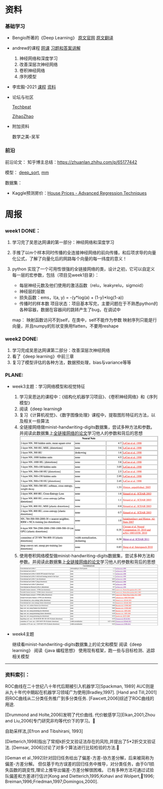 # 资料
### 基础学习
+ Bengio所著的《Deep Learning》
[原文官网](https://www.deeplearningbook.org/)
[原文翻译](https://github.com/exacity/deeplearningbook-chinese)
		
+ andrew的课程 
[网课](https://mooc.study.163.com/university/deeplearning_ai#/c)
[习题和答案讲解](https://blog.csdn.net/weixin_36815313/article/details/105728919)
	1. 神经网络和深度学习
	2. 改善深层次神经网络
	3. 卷积神经网络
	4. 序列模型
	
	

+ 李宏毅-2021 
[课程](https://speech.ee.ntu.edu.tw/~hylee/ml/2021-spring.html)
[资料](https://app6ca5octe2206.pc.xiaoe-tech.com/detail/p_6049e1c6e4b05a6195befd56/6)
	

+ 论坛与社区

	[Techbeat](https://www.techbeat.net/)
	
	[ZihaoZhao](https://www.zhihu.com/column/c_1102212337087401984)

+ 附加资料

	数学之美-吴军


### 前沿
前沿论文：
	知乎博主总结：https://zhuanlan.zhihu.com/p/65177442

模型：
[deep_sort](https://github.com/ZQPei/deep_sort_pytorch), 
[mm](https://github.com/open-mmlab/mmtracking)

数据集：
+ Kaggle预测房价：[House Prices - Advanced Regression Techniques](https://www.kaggle.com/c/house-prices-advanced-regression-techniques)




    
    
    
    
    
# 周报
### week1 DONE：

1. 学习完了吴恩达网课的第一部分：神经网络和深度学习
2. 手推了以m个样本同时传播的全连接神经网络的前向传播，和后项求导的向量化公式，了解了向量化后的网路每个向量的每一纬度的意义！
3. python 实现了一个可用性很强的全链接网络的类，设计之初，它可以自定义每一层的宏参数，包括（项目见week1目录）：
    + 每层神经元数及他们使用的激活函数（relu，leakyrelu，sigmoid）
    + 神经层的层数
    + 损失函数：ems，l(a, y) = -(y*log(a) + (1-y)*log(1-a))
    + 传播时的样本数
    项目状态：项目基本写完，主要问题在于不熟悉python的各种容器，数据在容器间的跳转产生了bug，在调试中
    
    map：
    映射函数访问不到self，在类中，self不能作为参数
    映射序列只能是行向量，并且numpy的形状变换用flatten，不要用reshape    

### week2 DONE:
1. 学习完成吴恩达网课第二部分：改善深层次神经网络
2. 看了《deep learning》中前三章
3. 复习了模型评估的各种方法，数据预处理，bias与variance等等

### PLANE:    
+ week3主题：学习网络模型和视觉特征
    1. 学习吴恩达的课程中：《结构化机器学习项目》、《卷积神经网络》和《序列模型》
    2. 阅读《deep learning》
    2. 复习《计算机视觉》、《数字图像处理》课程中，提取图形特征的方法，以及相关一些算法
    3. 全链接网络做minist-handwriting-digits数据集，尝试多种方法和参数。并阅读此数据集上[全链接网络的论文](http://yann.lecun.com/exdb/mnist/)学习他人的参数和背后的思想
    ![](./md_img/minist-nn-paper.png)
    4. 使用卷积网络模型做minist-handwriting-digits数据集，尝试多种方法和参数。并阅读此数据集上[全链接网络的论文](http://yann.lecun.com/exdb/mnist/)学习他人的参数和背后的思想
    ![](./md_img/minist_convolutional_nets.png)
    
+ week4主题

    继续看minist-handwriting-digits数据集上的论文和模型
    阅读《deep learning》
    阅读《java 编程思想》
    使用现有框架，跑一些与目标检测、追踪相关模型







----------------------------------------------------------------------------------------
### 资料索引：
ROC曲线在二十世纪八十年代后期被引入机器学习[Spackman, 1989]
AUC则是从九十年代中期起在机器学习领域广为使用[Bradley,1997].
[Hand and Till,2001]将ROC曲线从二分类任务推广到多分类任务.
[Fawcett,2006]综述了ROC曲线的用途.

[Drummond and Holte,2006]发明了代价曲线.
代价敏感学习[Elkan,2001;Zhou and Liu,2006]专门研究非均等代价下的学习。

自助采样法,[Efron and Tibshirani, 1993]

[Dietterich,1998]指出了常规k折交叉验证法存在的风险,并提出了5*2折交叉验证法.
[Demsar, 2006]讨论了对多个算法进行比较检验的方法.

[Geman et al.,1992]针对回归任务给出了偏差-方差-协方差分解，后来被简称为偏差-方差分解。
但仅基于均方误差的回归任务中推导，对分类任务，由于0/1损失函数的跳变性,理论上推导出偏差-方差分解很困难。
已有多种方法可通过试验队偏差和方差进行估计[Kong and Dietterich,1995;Kohavi and Wolpert,1996; Breiman,1996;Friedman,1997;Domingos,2000].
